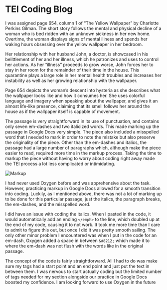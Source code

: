 # TEI Coding Blog




I was assigned page 654, column 1 of “The Yellow Wallpaper” by Charlotte Perkins Gilman. The short story follows the mental and physical decline of a woman who is bed ridden with an unknown sickness in her new home. Overtime, the woman displays signs of mental illness and spends her waking hours obsessing over the yellow wallpaper in her bedroom. 

Her relationship with her husband John, a doctor, is showcased in his belittlement of her and her illness, which he patronizes and uses to control her actions. As her “illness” proceeds to grow worse, John forces her to stay in her room for the remainder of their time in the house. This quarantine plays a large role in her mental health troubles and increases her instability as well as her growing relationship with the wallpaper.

Page 654 depicts the woman’s descent into hysteria as she describes what the wallpaper looks like and how it consumes her. She uses colorful language and imagery when speaking about the wallpaper, and gives it an almost life-like presence, claiming that its smell follows her around the house as if the wallpaper itself is capable of movement.

The passage is very straightforward in its use of punctuation, and contains only seven em-dashes and two italicized words. This made marking up the passage in Google Docs very simple. The piece also included a misspelled word that I needed to mark in order to note the mistake but also preserve the originality of the piece. Other than the em-dashes and italics, the passage had a large number of paragraphs which, although make the piece easier to read, required more time in the markup process. Taking the time to markup the piece without having to worry about coding right away made the TEI process a lot less complicated or intimidating.
	
![Markup](https://sambuc214.github.io/sambuchholz/images/Markup.png)


I had never used Oxygen before and was apprehensive about the task. However, practicing markup in Google Docs allowed for a smooth transition into coding. Luckily, as I mentioned above, there was not a lot of marking up to be done for this particular passage, just the italics, the paragraph breaks, the em-dashes, and the misspelled word. 

I did have an issue with coding the italics. When I pasted in the code, it would automatically add an ending ```</emph>``` to the line, which doubled up at the end of my code, causing it to not work. It took me more time than I care to admit to figure this out, but once I did it was pretty smooth sailing. The only other minor problem I encountered was when I put in the code for an em-dash, Oxygen added a space in between ```&#8212;``` which made it to where the em-dash was not flush with the words like in the original passage. 

The concept of the code is fairly straightforward. All I had to do was make sure my tags had a start point and an end point and just put the text in between them. I was nervous to start actually coding but the limited number of tags needed for my section alongside our practice in Google Docs boosted my confidence. I am looking forward to use Oxygen in the future
